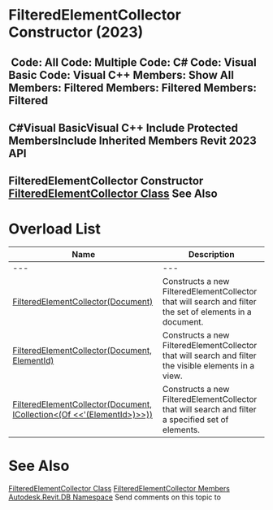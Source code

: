 # FilteredElementCollector Constructor (2023)

﻿
 Code: All Code: Multiple Code: C# Code: Visual Basic Code: Visual C++  Members: Show All Members: Filtered Members: Filtered Members: Filtered   
---  
C#Visual BasicVisual C++
Include Protected MembersInclude Inherited Members
Revit 2023 API  
---  
FilteredElementCollector Constructor   
[FilteredElementCollector Class](263cf06b-98be-6f91-c4da-fb47d01688f3.md "FilteredElementCollector Class") See Also  
---  
# Overload List
| Name | Description |
| --- | --- |
| --- | --- | --- |
| [FilteredElementCollector(Document)](0635f1e4-652a-7e42-15af-94f24c4d8e8d.md "FilteredElementCollector Constructor \(Document\)") | Constructs a new FilteredElementCollector that will search and filter the set of elements in a document. |
| [FilteredElementCollector(Document, ElementId)](6359776d-915e-f8a2-4147-b31024671ee1.md "FilteredElementCollector Constructor \(Document, ElementId\)") | Constructs a new FilteredElementCollector that will search and filter the visible elements in a view. |
| [FilteredElementCollector(Document, ICollection<(Of <<'(ElementId>)>>))](901f78a0-1f6c-217b-ea48-8b404324e88b.md "FilteredElementCollector Constructor \(Document, ICollection\(ElementId\)\)") | Constructs a new FilteredElementCollector that will search and filter a specified set of elements. |

# See Also
[FilteredElementCollector Class](263cf06b-98be-6f91-c4da-fb47d01688f3.md "FilteredElementCollector Class")
[FilteredElementCollector Members](163d1fae-e9d8-e4de-7452-c3b140b6daad.md "FilteredElementCollector Members")
[Autodesk.Revit.DB Namespace](87546ba7-461b-c646-cbb1-2cb8f5bff8b2.md "Autodesk.Revit.DB Namespace")
Send comments on this topic to 